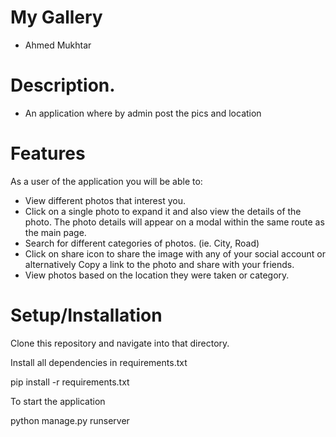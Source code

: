 # My Gallery
- Ahmed Mukhtar
# Description.
- An application where by admin post the pics and location 
# Features
As a user of the application you will be able to:

- View different photos that interest you.
- Click on a single photo to expand it and also view the details of the photo. The photo details will appear on a modal within the same route as the main page.
- Search for different categories of photos. (ie. City, Road)
- Click on share icon to share the image with any of your social account or alternatively Copy a link to the photo and share with your friends.
- View photos based on the location they were taken or category.
# Setup/Installation
Clone this repository and navigate into that directory.

Install all dependencies in requirements.txt

pip install -r requirements.txt

To start the application

python manage.py runserver
